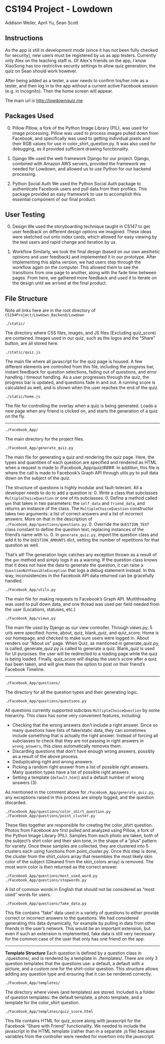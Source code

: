 # CS194 Project - Lowdown
Addison Weiler, April Yu, Sean Scott


Instructions
------------
As the app is still in development mode (since it has not been fully checked for security), new users must be registered by us as app testers. Currently only Alex on the teaching staff is. Of Alex's friends on the app, I know XiaoSong has too restrictive security settings to allow quiz generation; the quiz on Sean should work however.

After being added as a tester, a user needs to confirm his/her role as a tester, and then log in to the app without a current active Facebook session (e.g. in incognito). Then the home screen will appear.

The main url is http://lowdownquiz.me

Packages Used
-------------
0. Pillow
Pillow, a fork of the Python Image Library (PIL), was used for image processing. Pillow was used to process images pulled down from Facebook, and specifically was used to getting individual pixels and their RGB values for use in color_shirt_question.py. It was also used for debugging, as it provided sufficient drawing functionality. 

0. Django
We used the web framework Django for our project. Django, combined with Amazon AWS servers, provided the framework we needed for Lowdown, and allowed us to use Python for our backend processing. 

0. Python Social Auth
We used the Python Social Auth package to authenticate Facebook users and pull data from their profiles.  This package provided an easy framework to use to accomplish this essential component of our final product.

User Testing
------------
0. Design
We used the storyboarding technique taught in CS147 to get user feedback on different design options we imagined.  These ideas were sketched out onto index cards, which allowed for easy viewing by the test users and rapid change and iteration by us.

0. Workflow
Similarly, we took the final design (based on our own aesthetic opinions and user feedback) and implemented it in our prototype.  After implementing this alpha version, we had users step through the workflow again on the computer.  This allowed them to see the transitions from one page to another, along with the fade time between pages.  From here, we gathered more feedback and used it to iterate on the design until we arrived at the final product.



File Structure
--------------
Note all links here are in the root directory of `CS194Project/Lowdown_Backend/Lowdown`

    ./static/
The directory where CSS files, images, and JS files (Excluding quiz_score) are contained. Images used in our quiz, such as the logos and the “Share” button, are all stored here.

    ./static/quiz.js
The main file where all javascript for the quiz page is housed. A few different elements are controlled from this file, including the progress bar, instant feedback for question selections, fading out of questions, and error handling / timeout handling. As a user progresses through the quiz, the progress bar is updated, and questions fade in and out. A running score is calculated as well, and is shown when the user reaches the end of the quiz.

    ./static/home.js
The file for controlling the overlay when a quiz is being generated. Loads a new page when any friend is clicked on, and starts the generation of a quiz on the fly. 

---------------------------------------------------------------------

    ./Facebook_App/
The main directory for the project files.

    ./Facebook_App/generate_quiz.py
The main file for generating a quiz and rendering the quiz page. Here, the types and quantities of each question are specified and rendered as HTML when a request is made to /Facebook_App/quiz/####. In addition, this file is where the call is made to Facebook’s Graph API through utils.py to pull data down on the subject of the quiz.

The structure of questions is highly modular and fault-tolerant. All a developer needs to do to add a question is:
0. Write a class that subclasses `MultipleChoiceQuestion` or one of its subclasses.
0. Define a method called `gen` that takes in two parameters: the `self_data` and `friend_data`, and returns an instance of the class. The `MultipleChoiceQuestion` constructor takes two arguments: a list of correct answers and a list of incorrect answers. More on that in the description of `./Facebook_App/questions/questions.py`.
0. Override the `QUESTION_TEXT` class constant to define the question text, replacing instances of the friend’s name with `%s`.
0. In `generate_quiz.py`, import the question class and add it to the `QUESTION_AMOUNTS` dict, setting the number of repetitions for that question as well.

That’s all! The generation logic catches any exception thrown as a result of the `gen` method and simply logs it as a warning. If the question class knows that it does not have the data to generate the question, it can raise a `QuestionNotFeasibleException` that logs a debug statement instead. In this way, inconsistencies in the Facebook API data returned can be gracefully handled.

    ./Facebook_App/utils.py
The main file for making requests to Facebook’s Graph API. Multithreading was used to pull down data, and one thread was used per field needed from the user (Locations, statuses, etc.) 

    ./Facebook_App/views.py
The main file used by Django as our view controller. Through views.py, 5 urls were specified: home, about, quiz, blank_quiz, and quiz_score. Home is our homepage, and checked to make sure users were logged in. About renders our “About us” page. When Quiz, as mentioned in generate_quiz.py, is called, generate_quiz.py is called to generate a quiz. Blank_quiz is used for UI purposes: the user will be redirected to a loading page while the quiz is being loaded. Finally, quiz_score will display the user’s score after a quiz has been taken, and will give them the option to post on their friend’s Facebook Timeline. 

---------------------------------------------------------------------

    ./Facebook_App/questions/
The directory for all the question types and their generating logic.

    ./Facebook_App/questions/questions.py
All questions currently supported subclass `MultipleChoiceQuestion` by some hierarchy. This class has some very convenient features, including:
* Checking that the wrong answers don’t include a right answer. Since so many questions have lists of fake/static data, they can sometimes include something that is actually the right answer. Instead of forcing all subclasses to check that they are not passing in right answers in `wrong_answers`, this class automatically removes them.
* Discarding questions that don’t have enough wrong answers, possibly as a result of the above process.
* Deduplicating right and wrong answers.
* Picking a random right answer from a list of possible right answers. Many question types have a list of possible right answers.
* Setting a template (`default.html`) and a default number of wrong answers (3).

As mentioned in the comment above for `/Facebook_App/generate_quiz.py`, any exceptions raised in this process are simply logged, and the question discarded.

    ./Facebook_App/questions/color_shirt_question.py
    ./Facebook_App/questions/point_cluster.py
These files together are responsible for creating the color_shirt question. Photos from Facebook are first pulled and analyzed using Pillow, a fork of the Python Image Library (PIL). Samples from each photo are taken, both of the subject’s shirt color and their skin tone, in the shape of a “plus” pattern for variety. Once these samples are collected, they are clustered into 5 clusters each using functions from point_cluster.py. Once this step is done, the cluster from the shirt_colors array that resembles the most likely skin color of the subject (Gleaned from the skin_colors array) is removed. The most worn color is then returned as the correct answer.

    ./Facebook_App/questions/most_used_word.py
    ./Facebook_App/questions/stopwords.py
A list of common words in English that should not be considered as “most used” words for users.

    ./Facebook_App/questions/fake_data.py
This file contains “fake” data used in a variety of questions to either provide correct or incorrect answers to the questions. We had considered generating this data dynamically, for example by pulling in data from other friends in the user’s network. This would be an important extension, but even if such an extension is implemented, fake data is still very necessary for the common case of the user that only has one friend on the app.

---------------------------------------------------------------------

**Template Structure**
	Each question is defined by a question class in ./questions/, and is rendered by a template in ./templates/. There are only 3 question templates that the questions use: a default, a default with a picture, and a custom one for the shirt-color question. This structure allows adding any question type and ensuring that it can be rendered correctly.

    ./Facebook_App/templates/
The directory where views (and templates) are stored. Included is a folder of question templates: the default template, a photo template, and a template for the color_shirt question.

    ./Facebook_App/templates/quiz_score.html
This file contains HTML for quiz_score along with javascript for the Facebook “Share with Friend” functionality. We needed to include the javascript in the HTML template (rather than in a separate .js file) because variables from the controller were needed for insertion into the javascript.
